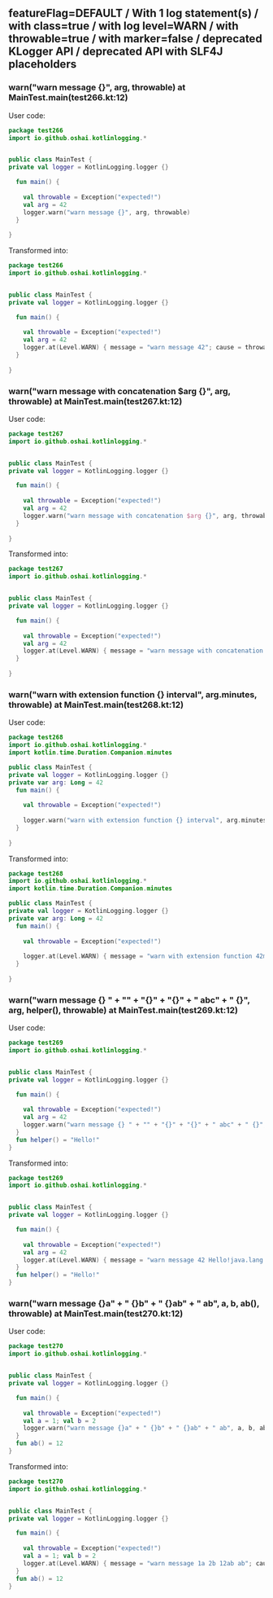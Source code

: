 ## featureFlag=DEFAULT / With 1 log statement(s) / with class=true / with log level=WARN / with throwable=true / with marker=false / deprecated KLogger API / deprecated API with SLF4J placeholders



###  warn("warn message {}", arg, throwable) at MainTest.main(test266.kt:12)

User code:
```kotlin
package test266
import io.github.oshai.kotlinlogging.*


public class MainTest {
private val logger = KotlinLogging.logger {}

  fun main() {
    
    val throwable = Exception("expected!")
    val arg = 42
    logger.warn("warn message {}", arg, throwable)
  }
  
}


```
  
Transformed into:
```kotlin
package test266
import io.github.oshai.kotlinlogging.*


public class MainTest {
private val logger = KotlinLogging.logger {}

  fun main() {
    
    val throwable = Exception("expected!")
    val arg = 42
    logger.at(Level.WARN) { message = "warn message 42"; cause = throwable; internalCompilerData = KLoggingEventBuilder.InternalCompilerData(messageTemplate = "\"warn message {}\"", className = "test266.MainTest", methodName = "main", fileName = "test266.kt", lineNumber = 12)
  }
  
}


```

###  warn("warn message with concatenation $arg {}", arg, throwable) at MainTest.main(test267.kt:12)

User code:
```kotlin
package test267
import io.github.oshai.kotlinlogging.*


public class MainTest {
private val logger = KotlinLogging.logger {}

  fun main() {
    
    val throwable = Exception("expected!")
    val arg = 42
    logger.warn("warn message with concatenation $arg {}", arg, throwable)
  }
  
}


```
  
Transformed into:
```kotlin
package test267
import io.github.oshai.kotlinlogging.*


public class MainTest {
private val logger = KotlinLogging.logger {}

  fun main() {
    
    val throwable = Exception("expected!")
    val arg = 42
    logger.at(Level.WARN) { message = "warn message with concatenation 42 42"; cause = throwable; internalCompilerData = KLoggingEventBuilder.InternalCompilerData(messageTemplate = "\"warn message with concatenation $arg {}\"", className = "test267.MainTest", methodName = "main", fileName = "test267.kt", lineNumber = 12)
  }
  
}


```

###  warn("warn with extension function {} interval", arg.minutes, throwable) at MainTest.main(test268.kt:12)

User code:
```kotlin
package test268
import io.github.oshai.kotlinlogging.*
import kotlin.time.Duration.Companion.minutes

public class MainTest {
private val logger = KotlinLogging.logger {}
private var arg: Long = 42
  fun main() {
    
    val throwable = Exception("expected!")
    
    logger.warn("warn with extension function {} interval", arg.minutes, throwable)
  }
  
}


```
  
Transformed into:
```kotlin
package test268
import io.github.oshai.kotlinlogging.*
import kotlin.time.Duration.Companion.minutes

public class MainTest {
private val logger = KotlinLogging.logger {}
private var arg: Long = 42
  fun main() {
    
    val throwable = Exception("expected!")
    
    logger.at(Level.WARN) { message = "warn with extension function 42m interval"; cause = throwable; internalCompilerData = KLoggingEventBuilder.InternalCompilerData(messageTemplate = "\"warn with extension function {} interval\"", className = "test268.MainTest", methodName = "main", fileName = "test268.kt", lineNumber = 12)
  }
  
}


```

###  warn("warn message {} " + "" + "{}" + "{}" + " abc" + " {}", arg, helper(), throwable) at MainTest.main(test269.kt:12)

User code:
```kotlin
package test269
import io.github.oshai.kotlinlogging.*


public class MainTest {
private val logger = KotlinLogging.logger {}

  fun main() {
    
    val throwable = Exception("expected!")
    val arg = 42
    logger.warn("warn message {} " + "" + "{}" + "{}" + " abc" + " {}", arg, helper(), throwable)
  }
  fun helper() = "Hello!"
}


```
  
Transformed into:
```kotlin
package test269
import io.github.oshai.kotlinlogging.*


public class MainTest {
private val logger = KotlinLogging.logger {}

  fun main() {
    
    val throwable = Exception("expected!")
    val arg = 42
    logger.at(Level.WARN) { message = "warn message 42 Hello!java.lang.Exception: expected! abc {}"; internalCompilerData = KLoggingEventBuilder.InternalCompilerData(messageTemplate = "\"warn message {} \" + \"\" + \"{}\" + \"{}\" + \" abc\" + \" {}\"", className = "test269.MainTest", methodName = "main", fileName = "test269.kt", lineNumber = 12)
  }
  fun helper() = "Hello!"
}


```

###  warn("warn message {}a" + " {}b" + " {}ab" + " ab", a, b, ab(), throwable) at MainTest.main(test270.kt:12)

User code:
```kotlin
package test270
import io.github.oshai.kotlinlogging.*


public class MainTest {
private val logger = KotlinLogging.logger {}

  fun main() {
    
    val throwable = Exception("expected!")
    val a = 1; val b = 2
    logger.warn("warn message {}a" + " {}b" + " {}ab" + " ab", a, b, ab(), throwable)
  }
  fun ab() = 12
}


```
  
Transformed into:
```kotlin
package test270
import io.github.oshai.kotlinlogging.*


public class MainTest {
private val logger = KotlinLogging.logger {}

  fun main() {
    
    val throwable = Exception("expected!")
    val a = 1; val b = 2
    logger.at(Level.WARN) { message = "warn message 1a 2b 12ab ab"; cause = throwable; internalCompilerData = KLoggingEventBuilder.InternalCompilerData(messageTemplate = "\"warn message {}a\" + \" {}b\" + \" {}ab\" + \" ab\"", className = "test270.MainTest", methodName = "main", fileName = "test270.kt", lineNumber = 12)
  }
  fun ab() = 12
}


```
